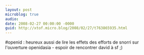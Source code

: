 ```yaml
---
layout: post
microblog: true
audio: 
date: 2008-02-27 00:00:00 -0000
guid: http://xtof.micro.blog/2008/02/27/t763865935.html
---
```

#openid : heureux aussi de lire les effets des efforts de snorri sur l'ouverture openidasia - espoir de rencontrer david à sf ;)

